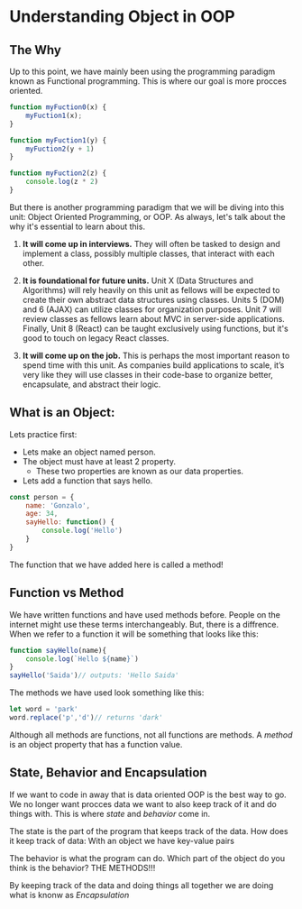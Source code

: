 # Understanding Object in OOP

## The Why

Up to this point, we have mainly been using the programming paradigm known as Functional programming. This is where our goal is more procces oriented. 

```js
function myFuction0(x) {
	myFuction1(x);
}

function myFuction1(y) {
	myFuction2(y + 1)
}

function myFuction2(z) {
	console.log(z * 2)
}
```
But there is another programming paradigm that we will be diving into this unit: Object Oriented Programming, or OOP. As always, let's talk about the why it's essential to learn about this. 

1. **It will come up in interviews.** They will often be tasked to design and implement a class, possibly multiple classes, that interact with each other. 

2. **It is foundational for future units.** Unit X (Data Structures and Algorithms) will rely heavily on this unit as fellows will be expected to create their own abstract data structures using classes. Units 5 (DOM) and 6 (AJAX) can utilize classes for organization purposes. Unit 7 will review classes as fellows learn about MVC in server-side applications. Finally, Unit 8 (React) can be taught exclusively using functions, but it's good to touch on legacy React classes.  

3. **It will come up on the job.** This is perhaps the most important reason to spend time with this unit. As companies build applications to scale, it’s very like they will use classes in their code-base to organize better, encapsulate, and abstract their logic.


## What is an Object:

Lets practice first:
* Lets make an object named person. 
* The object must have at least 2 property.
	* These two properties are known as our data properties.
* Lets add a function that says hello.

```js
const person = {
	name: 'Gonzalo',
	age: 34,
	sayHello: function() {
		console.log('Hello')
	}
}
```

The function that we have added here is called a method!

## Function vs Method

We have written functions and have used methods before. People on the internet might use these terms interchangeably. But, there is a diffrence. When we refer to a function it will be something that looks like this: 
```js
function sayHello(name){
	console.log(`Hello ${name}`)
}
sayHello('Saida')// outputs: 'Hello Saida'
```
The methods we have used look something like this: 
```js
let word = 'park'
word.replace('p','d')// returns 'dark'
```
Although all methods are functions, not all functions are methods. A *method* is an object property that has a function value.


## State, Behavior and Encapsulation

If we want to code in away that is data oriented OOP is the best way to go. We no longer want procces data we want to also keep track of it and do things with. This is where *state* and *behavior* come in.
 
The state is the part of the program that keeps track of the data.
How does it keep track of data:
With an object we have key-value pairs

The behavior is what the program can do.
Which part of the object do you think is the behavior?
THE METHODS!!!

By keeping track of the data and doing things all together we are doing what is knonw as *Encapsulation*


